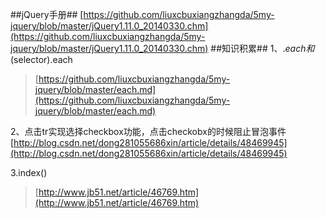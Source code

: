 

##jQuery手册##
[https://github.com/liuxcbuxiangzhangda/5my-jquery/blob/master/jQuery1.11.0_20140330.chm](https://github.com/liuxcbuxiangzhangda/5my-jquery/blob/master/jQuery1.11.0_20140330.chm)
##知识积累##
1、$.each和$(selector).each


> [https://github.com/liuxcbuxiangzhangda/5my-jquery/blob/master/each.md](https://github.com/liuxcbuxiangzhangda/5my-jquery/blob/master/each.md)

2、点击tr实现选择checkbox功能，点击checkobx的时候阻止冒泡事件
[http://blog.csdn.net/dong281055686xin/article/details/48469945](http://blog.csdn.net/dong281055686xin/article/details/48469945)

3.index()
> [http://www.jb51.net/article/46769.htm](http://www.jb51.net/article/46769.htm)